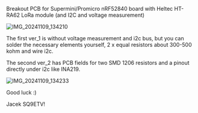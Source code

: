 Breakout PCB for Supermini/Promicro nRF52840 board with Heltec HT-RA62 LoRa module (and I2C and voltage measurement)

![IMG_20241109_134210](https://github.com/user-attachments/assets/9736826f-40d9-4fae-801a-4bcf4dfe69b7)

The first ver_1 is without voltage measurement and i2c bus, but you can solder the necessary elements yourself, 2 x equal resistors about 300-500 kohm and wire i2c.

The second ver_2 has PCB fields for two SMD 1206 resistors and a pinout directly under i2c like INA219.

![IMG_20241109_134233](https://github.com/user-attachments/assets/51b732f3-c0c5-4e8d-bb65-0cf870212d62)

Good luck :)

Jacek SQ9ETV!

